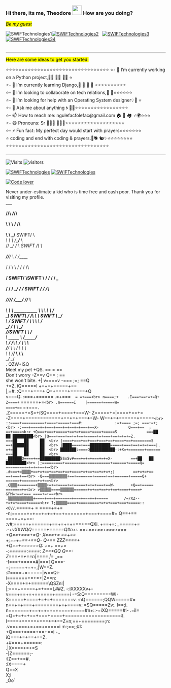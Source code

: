  ### Hi there, its me, Theodore  <img width=30px height=30px src="https://user-images.githubusercontent.com/1303154/88677602-1635ba80-d120-11ea-84d8-d263ba5fc3c0.gif">  How are you doing? 
 <mark>*Be my guest* </mark> <br>
 <table>
 <tr><a align="left"  hrefh="ttps://imgur.com/MtVDzJV.png"><img src="https://imgur.com/MtVDzJV.png" title="SWIFTechnologies1" /></a></tr>
 <tr><a align="right" href="https://i.imgur.com/1NwbXMB.png"><img src="https://i.imgur.com/1NwbXMB.png" title="SWIFTechnologies2" /></a></tr>
 <tr>&nbsp;&nbsp;&nbsp;</tr>
 <tr><a align="center" href="https://imgur.com/ElTMbu4.png"><img src="https://imgur.com/ElTMbu4.png" title="SWIFTechnologies3" /></a></tr>
 <tr>&nbsp;&nbsp;&nbsp;</tr>
 <tr><a align="center" href="https://i.imgur.com/FBlUSeO.png"><img src="https://i.imgur.com/FBlUSeO.png" title="SWIFTechnologies34" /></a></tr>
 </table>     
<hr> 
 <mark>Here are some ideas to get you started:</mark> <br>
<p>
 ⭐️⭐️⭐️⭐️⭐️⭐️⭐️⭐️⭐️⭐️⭐️⭐️⭐️⭐️⭐️⭐️⭐️⭐️⭐️⭐️⭐️⭐️⭐️⭐️⭐️⭐️⭐️⭐️⭐️⭐️⭐️⭐️⭐️
⭐️- 🔭 I’m currently working on a Python project,👩‍💻 🧑‍💻 👨‍💻 ⭐️<br>
⭐️- 🌱 I’m currently learning Django,📒 📕 📗 📘 ⭐️⭐️⭐️⭐️⭐️⭐️⭐️⭐️⭐️⭐️ <br>
⭐️- 👯 I’m looking to collaborate on tech relations,🦸 🦹⭐️⭐️⭐️⭐️⭐️⭐️ <br>
⭐️- 🤔 I’m looking for help with an Operating System designer💡🧗‍ ⭐️<br>
⭐️- 💬 Ask me about anything 🌀 🧘🏼⭐️⭐️⭐️⭐️⭐️⭐️⭐️⭐️⭐️⭐️⭐️⭐️⭐️⭐️⭐️⭐️⭐️<br> 
⭐️- 📫 How to reach me: ngulefacfolefac@gmail.com  🏠 🏡 🏘 ♂️🌍⭐️⭐️⭐️<br>
⭐️- 😄 Pronouns: Sr 🦼🕴🏿 🧛🏼‍⭐️⭐️⭐️⭐️⭐️⭐️⭐️⭐️⭐️⭐️⭐️⭐️⭐️⭐️⭐️⭐️⭐️⭐️⭐️⭐️<br>
⭐️- ⚡ Fun fact: My perfect day would start with prayers⭐️⭐️⭐️⭐️⭐️⭐️⭐️<br>
⭐️     coding and end with coding & prayers.🐶🐕 🐿✨⭐️⭐️⭐️⭐️⭐️⭐️⭐️⭐️<br>
 ⭐️⭐️⭐️⭐️⭐️⭐️⭐️⭐️⭐️⭐️⭐️⭐️⭐️⭐️⭐️⭐️⭐️⭐️⭐️⭐️⭐️⭐️⭐️⭐️⭐️⭐️⭐️⭐️⭐️⭐️⭐️⭐️⭐️
  </p>
<hr>

![Visits](https://komarev.com/ghpvc/?username=Ngulefac)
![visitors](https://visitor-badge.glitch.me/badge?page_id=Ngulefac)

<a align="left" href="https://github.com/Ngulefac"><img title="SWIFTechnologies" src="https://github-readme-stats.vercel.app/api/top-langs/?username=Ngulefac&theme=chartreuse-dark&layout=compact"></a>
<a align="right" href="https://github.com/Ngulefac"><img title="SWIFTechnologies" src="https://github-readme-stats.vercel.app/api?username=Ngulefac&show_icons=true&include_all_commits=true&theme=chartreuse-dark&cache_seconds=3200"></a>

<a href="https://imgur.com/JgE4zdI"><img src="https://i.imgur.com/JgE4zdI.jpg" title="Code lover" /></a>

Never under-estimate a kid who is time free and cash poor.
Thank you for visiting my profile.<br>
                   ___          ______<br>                         
                   /__/\     ___/_____/\  <br>                                     
                   \  \ \   /         /\\     <br>                                 
                    \  \ \_/__  SWIFT/  \         <br> 
                    _\  \ \  /\_____/___ \            <br> 
                   // \__\/ /  \ SWIFT /\ \               <br>                     
           _______//_______/    \     / _\/______             <br>                 
          /      / \       \    /    / /        /\               <br>              
       __/ SWIFT/   \SWIFT  \  /    / /        / _\__                <br>          
      / /      /     \_______\/    / / SWIFT  / /   /\                   <br>      
     /_/______/___________________/ /________/ /___/  \                      <br>  
     \ \      \    ___________    \ \        \ \   \  /                        <br>
      \_\ SWIFT\  /          /\    \ \ SWIFT  \ \___\/                         <br>
         \      \/  SWIFT   /  \    \ \        \  /                            <br>
          \_____/          /    \    \ \________\/                             <br>
               /__________/SWIFT \    \  /                                     <br>
               \   _____  \      /_____\/                                      <br>
                \ /    /\  \    / \  \ \                                       <br>
                 /____/  \  \  /   \  \ \                                      <br>
                 \    \  /___\/     \  \ \                                     <br>
                  \____\/            \__\/                               <br>
                                .                               QZW+ISQ<br>
 Meet my pet                   +QS.                            ==  =  ==<br>
   Don't worry                -Z==v                           Q+=  ;  ==<br>
  she won't bite.  +|         v====v                         -=== ;=; ==Q<br>
                  +=Z.       iQ=====I                        +=+=+=====+==<br>
                 |;=#.      :Q===+===+                      Q=+====+=====+Q<br>
                v===Q:      :===+======                    .=+===`  = =+===<br>
               n====;+    .I===+==+=+=Q+                   Z====+` ======+=`<br>
             .n======I    |======+=====W=                 ====+==`    =+===.<br>
            .Z=====+=S=+iSQ====+====+===W-                Z=====+=|====+==+=<br>
           -Z====+============+==+=+===+=W-               W==+=+======+=====`<br>
          ::====+==========+====+=====+===#:              :=+==== ;=; ===+=+;<br>
         -:===+====+=+===+===+=+==+=+===+==X-             Q===+==  ;  ==+====<br>
        +Q===+===+=====+==+=+====+====+=====S             ===██   ██ █████████<br>
       |Q===+===+==+=+==+=====+=+===+==+=+=+=Z.           ===██   ██     ██  <br>
      |====+===+==+===+===+==+====+==+========S           ==+███████     ██  <br>
     |████====+===█████████=====+===+==+=+=+===|.         =+=██   ██     ██  <br>
     ███████:====Q███████████-:+X=+=======+======         ===██   ██     ██  <br>
   .██████Q====+==█████████SSnSv#===+=+=+===+=+=X-        ==+██   ██ █████████<br>
   |;=========+====================+======+=====Q=        ========+=+=+=+==+=<br>
  .#===+=▒▒▒▒+==+=+==+==+==+==+====+=+==+==+=+=+;|        ==+=+=+== ==+===+==<br>
  -Q===▒▒▒▒▒▒▒▒+==+=======+=====+==+======+=====Q+        ======+=======+=+==<br>
  .Q▒▒▒+=======+▒▒▒▒+=+=+====+=+=====+=+=+===+==W-       +Q==+===== =======+=<br>
   v▒▒▒▒▒====▒▒▒▒▒▒======+=+==+==+=+==+====+====+       &PM=+==+=== ====+=+==<br>
   .▒▒▒▒▒▒▒▒▒▒▒+====+=+=+=======+===+===+=+=====       /=/XZ--+=+=+====+=====<br>
     I;▒▒▒▒▒====+=========+=+=+===+===+=====::      <OV/`.=====+  = ====+=+=<br>
      -n;=====+=+==+=+=+==+=======+===+====#=              Q==+== ====+=+==-<br>
         :v#;=====+======+==+=+=+===+==QXi.                 +==+=: __=====+=<br>
             .-+vX#WQQ=====+=====Q#n+:.                     ==+==+==+===+===<br>
                      +Q==+===+=Q-                          X===+=    ==+==<br>
                     +;==+===+==Q-                           Q+== ZZZ====+<br>
                    +Q==+==\====Q:                            +=+    ==+=<br>
                   -:======:\====:                            Z==+QQ Q==-<br>
                   Z===+=+==n|====                              |=_  _==<br>
                 -I===+=====#|===I                               Q===-<br>
                 =;=====+=+=;|W==Z.<br>
                :#====+======|w==Qi-<br>
                i=======+=+=+|Z==n:<br>
               -X====+=+======\QSZnI|  <br>
               |;===+=====+=+===L##Z.                       -:iXXXXXv+-  <br>
               v===+==+=+======+=====i                   -=S:Q=========WI-  <br>
               S=====+====+=+=+=======v.               :nQ======;QQW=====#=  <br>
               n==+=+===+========+=+====v:          =SQ=====Zv:.     I==;i.  <br>
               n=======+==+=+=+=+====+====#n+::-=iXQ=====#i-         .=iI=  <br>
               =Q=+=+=+==+===+====+===================:I.  <br>
                I====+=====+===+=+==Z=n;==+========;n:  <br>
                .v==+===+=+==+=====i    :n:;==;;#I:  <br>
                  +Q===+====+==+==i         -..  <br>
                    iQ===+=+==+==Z.  <br>
                     +#===+======:  <br>
                     .|X====+=+=S  <br>
                      -|Z======;-  <br>
                       :IZ==+==#.  <br>
                        :IX====+  <br>
                           Q==X  <br>
                            X;i  <br>
                           _Oo`  <br>
<br>  
